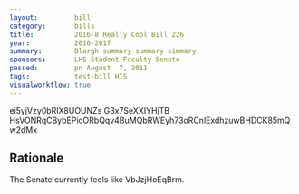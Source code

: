 ```yaml
---
layout:         bill
category:       bills
title:          2016-8 Really Cool Bill 226
year:           2016-2017
summary:        Blargh summary summary simmary.
sponsors:       LHS Student-Faculty Senate
passed:         pn August  7, 2011
tags:           test-bill HIS
visualworkflow: true
---
```



ei5yjVzy0bRIX8UOUNZs G3x7SeXXIYHjTB HsVONRqCBybEPicORbQqv4BuMQbRWEyh73oRCnlExdhzuwBHDCK85mQw2dMx 




Rationale
---------
The Senate currently feels like VbJzjHoEqBrm.
